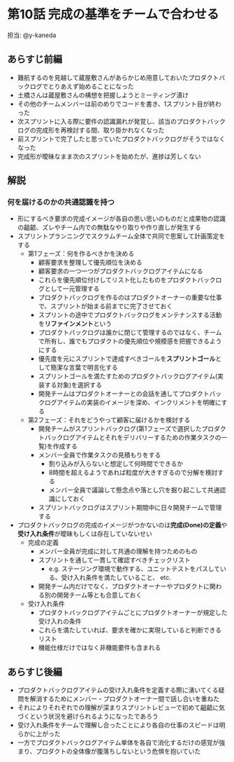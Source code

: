 # 第10話 完成の基準をチームで合わせる

担当: @y-kaneda

## あらすじ前編
- 難航するのを見越して蔵屋敷さんがあらかじめ用意しておいたプロダクトバックログでとりあえず始めることになった
- 土橋さんは蔵屋敷さんの構想を把握しようとミーティング漬け
- その他のチームメンバーは前のめりでコードを書き、1スプリント目が終わった
- 次スプリントに入る際に要件の認識漏れが発覚し、該当のプロダクトバックログの完成形を再検討する間、取り掛かれなくなった
- 前スプリントで完了したと思っていたプロダクトバックログがそうではなくなった
- 完成形が曖昧なまま次のスプリントを始めたが、進捗は芳しくない

## 解説
### 何を届けるのかの共通認識を持つ
- 形にするべき要求の完成イメージが各自の思い思いのものだと成果物の認識の齟齬、ズレやチーム内での無駄なやり取りや作り直しが発生する
- スプリントプランニングでスクラムチーム全体で共同で思案して計画策定をする
  - 第1フェーズ：何を作るべきかを決める
    - 顧客要求を整理して優先順位を決める
    - 顧客要求の一つ一つがプロダクトバックログアイテムになる
    - これらを優先順位付けしてリスト化したものをプロダクトバックログとして一元管理する
    - プロダクトバックログを作るのはプロダクトオーナーの重要な仕事で、スプリントが始まる前までに完了させておく
    - スプリントの途中でプロダクトバックログをメンテナンスする活動を**リファインメント**という
    - プロダクトバックログは誰かに閉じて管理するのではなく、チームで所有し、誰でもプロダクトの優先順位や規模感を把握できるようにする
    - 優先度を元にスプリントで達成すべきゴールを**スプリントゴール**として簡潔な言葉で明言化する
    - スプリントゴールを満たすためのプロダクトバックログアイテム(実装する対象)を選択する
    - 開発チームはプロダクトオーナーとの会話を通してプロダクトバックログアイテムの実装のイメージを深め、インクリメントを明確にする
  - 第2フェーズ：それをどうやって顧客に届けるかを検討する
    - 開発チームがスプリントバックログ(第1フェーズで選択したプロダクトバックログアイテムとそれをデリバリーするための作業タスクの一覧)を作成する
    - メンバー全員で作業タスクの見積もりをする
      - 割り込みが入らないと想定して何時間でできるか
      - 8時間を超えるようであれば粒度が大きすぎるので分解を検討する
      - メンバー全員で議論して懸念点や落とし穴を掘り起こして共通認識にしておく
    - スプリントバックログはスプリント期間中に日々開発チームで管理する
- プロダクトバックログの完成のイメージがつかないのは**完成(Done)の定義**や**受け入れ条件**が曖昧もしくは存在していないせい
  - 完成の定義
    - メンバー全員が完成に対して共通の理解を持つためのもの
    - スプリントを通して一貫して確認すべきチェックリスト
      - e.g. ステージング環境で動作する、ユニットテストをパスしている、受け入れ条件を満たしていること、 etc.
    - 開発チーム内だけでなく、プロダクトオーナーやプロダクトに関わる別の開発チーム等とも合意しておく
  - 受け入れ条件
    - プロダクトバックログアイテムごとにプロダクトオーナーが規定した受け入れの条件
    - これらを満たしていれば、要求を確かに実現していると判断できるリスト
    - 機能仕様だけではなく非機能要件も含まれる

## あらすじ後編
- プロダクトバックログアイテムの受け入れ条件を定義する際に湧いてくる疑問を解消するためにメンバー・プロダクトオーナー間で話し合いを重ねた
- それによりそれぞれでの理解が深まりスプリントレビューで初めて齟齬に気づくという状況を避けられるようになったであろう
- 受け入れ条件をチームで理解し合ったことにより各自の仕事のスピードは明らかに上がった
- 一方でプロダクトバックログアイテム単体を各自で消化するだけの感覚が強まり、プロダクトの全体像が腹落ちしないという危惧を抱いていた
